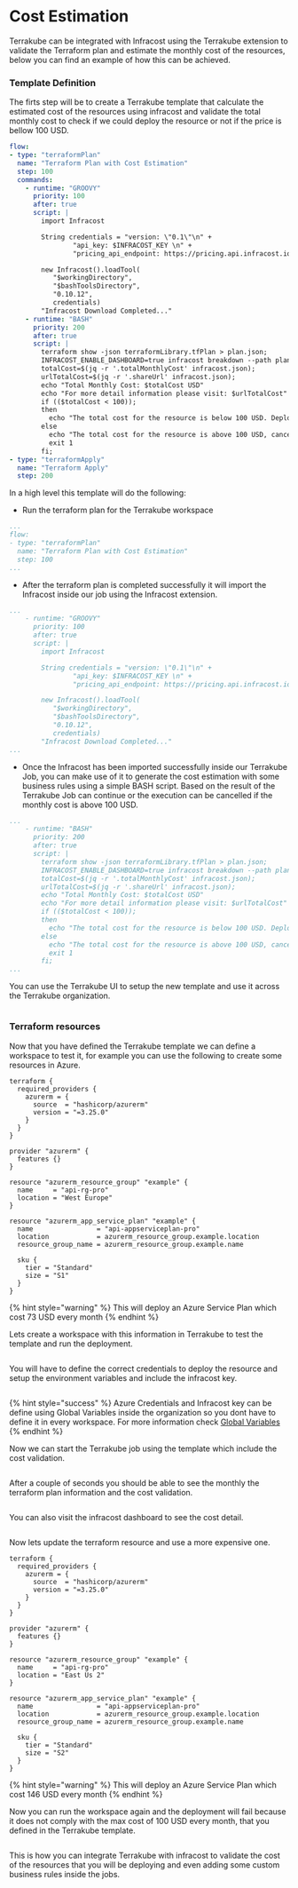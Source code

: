 # Cost Estimation

Terrakube can be integrated with Infracost using the Terrakube extension to validate the Terraform plan and estimate the monthly cost of the resources, below you can find an example of how this can be achieved.&#x20;

### Template Definition

The firts step will be to create a Terrakube template that calculate the estimated cost of the resources using infracost and validate the total monthly cost to check if we could deploy the resource or not if the price is bellow 100 USD.&#x20;

```yaml
flow:
- type: "terraformPlan"
  name: "Terraform Plan with Cost Estimation"
  step: 100
  commands:
    - runtime: "GROOVY"
      priority: 100
      after: true
      script: |
        import Infracost

        String credentials = "version: \"0.1\"\n" +
                "api_key: $INFRACOST_KEY \n" +
                "pricing_api_endpoint: https://pricing.api.infracost.io"

        new Infracost().loadTool(
           "$workingDirectory",
           "$bashToolsDirectory", 
           "0.10.12",
           credentials)
        "Infracost Download Completed..."
    - runtime: "BASH"
      priority: 200
      after: true
      script: |
        terraform show -json terraformLibrary.tfPlan > plan.json;
        INFRACOST_ENABLE_DASHBOARD=true infracost breakdown --path plan.json --format json --out-file infracost.json;
        totalCost=$(jq -r '.totalMonthlyCost' infracost.json);
        urlTotalCost=$(jq -r '.shareUrl' infracost.json);
        echo "Total Monthly Cost: $totalCost USD"
        echo "For more detail information please visit: $urlTotalCost"
        if (($totalCost < 100)); 
        then
          echo "The total cost for the resource is below 100 USD. Deployment is approved";
        else
          echo "The total cost for the resource is above 100 USD, cancelling operation";
          exit 1
        fi;
- type: "terraformApply"
  name: "Terraform Apply"
  step: 200
```

In a high level this template will do the following:

* Run the terraform plan for the Terrakube workspace

```yaml
...
flow:
- type: "terraformPlan"
  name: "Terraform Plan with Cost Estimation"
  step: 100
...
```

* After the terraform plan is completed successfully it will import the Infracost inside our job using the Infracost extension.

```yaml
...
    - runtime: "GROOVY"
      priority: 100
      after: true
      script: |
        import Infracost

        String credentials = "version: \"0.1\"\n" +
                "api_key: $INFRACOST_KEY \n" +
                "pricing_api_endpoint: https://pricing.api.infracost.io"

        new Infracost().loadTool(
           "$workingDirectory",
           "$bashToolsDirectory", 
           "0.10.12",
           credentials)
        "Infracost Download Completed..."
...
```

* Once the Infracost has been imported successfully inside our Terrakube Job, you can make use of it to generate the cost estimation with some business rules using a simple BASH script. Based on the result of the Terrakube Job can continue or the execution can be cancelled if the monthly cost is above 100 USD.

```yaml
...
    - runtime: "BASH"
      priority: 200
      after: true
      script: |
        terraform show -json terraformLibrary.tfPlan > plan.json;
        INFRACOST_ENABLE_DASHBOARD=true infracost breakdown --path plan.json --format json --out-file infracost.json;
        totalCost=$(jq -r '.totalMonthlyCost' infracost.json);
        urlTotalCost=$(jq -r '.shareUrl' infracost.json);
        echo "Total Monthly Cost: $totalCost USD"
        echo "For more detail information please visit: $urlTotalCost"
        if (($totalCost < 100)); 
        then
          echo "The total cost for the resource is below 100 USD. Deployment is approved";
        else
          echo "The total cost for the resource is above 100 USD, cancelling operation";
          exit 1
        fi;
...
```

You can use the Terrakube UI to setup the new template and use it across the Terrakube organization.

<figure><img src="../.gitbook/assets/image (14) (1) (3).png" alt=""><figcaption></figcaption></figure>

### Terraform resources

Now that you have defined the Terrakube template we can define a workspace to test it, for example you can use the following to create some resources in Azure.

```
terraform {
  required_providers {
    azurerm = {
      source  = "hashicorp/azurerm"
      version = "=3.25.0"
    }
  }
}

provider "azurerm" {
  features {}
}

resource "azurerm_resource_group" "example" {
  name     = "api-rg-pro"
  location = "West Europe"
}

resource "azurerm_app_service_plan" "example" {
  name                = "api-appserviceplan-pro"
  location            = azurerm_resource_group.example.location
  resource_group_name = azurerm_resource_group.example.name

  sku {
    tier = "Standard"
    size = "S1"
  }
}
```

{% hint style="warning" %}
This will deploy an Azure Service Plan which cost 73 USD every month
{% endhint %}

Lets create a workspace with this information in Terrakube to test the template and run the deployment.

<figure><img src="../.gitbook/assets/image (6) (1) (1).png" alt=""><figcaption></figcaption></figure>

You will have to define the correct credentials to deploy the resource and setup the environment variables and include the infracost key.

<figure><img src="../.gitbook/assets/image (3) (1) (1) (2).png" alt=""><figcaption></figcaption></figure>

{% hint style="success" %}
Azure Credentials and Infracost key can be define using Global Variables inside the organization so you dont have to define it in every workspace. For more information check [Global Variables](../api/methods/globalvar.md)
{% endhint %}

Now we can start the Terrakube job using the template which include the cost validation.

<figure><img src="../.gitbook/assets/image (4) (5).png" alt=""><figcaption></figcaption></figure>

After a couple of seconds you should be able to see the monthly the terraform plan information and the cost validation.

<figure><img src="../.gitbook/assets/image (12) (3).png" alt=""><figcaption></figcaption></figure>

You can also visit the infracost dashboard to see the cost detail.

<figure><img src="../.gitbook/assets/image (24) (3).png" alt=""><figcaption></figcaption></figure>

Now lets update the terraform resource and use a more expensive one.

```
terraform {
  required_providers {
    azurerm = {
      source  = "hashicorp/azurerm"
      version = "=3.25.0"
    }
  }
}

provider "azurerm" {
  features {}
}

resource "azurerm_resource_group" "example" {
  name     = "api-rg-pro"
  location = "East Us 2"
}

resource "azurerm_app_service_plan" "example" {
  name                = "api-appserviceplan-pro"
  location            = azurerm_resource_group.example.location
  resource_group_name = azurerm_resource_group.example.name

  sku {
    tier = "Standard"
    size = "S2"
  }
}
```

{% hint style="warning" %}
This will deploy an Azure Service Plan which cost 146 USD every month
{% endhint %}

Now you can run the workspace again and the deployment will fail because it does not comply with the max cost of 100 USD every month, that you defined in the Terrakube template.

<figure><img src="../.gitbook/assets/image (4) (1) (4).png" alt=""><figcaption></figcaption></figure>

This is how you can integrate Terrakube with infracost to validate the cost of the resources that you will be deploying and even adding some custom business rules inside the jobs.

